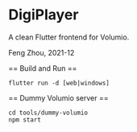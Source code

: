 # DigiPlayer

A clean Flutter frontend for Volumio.

Feng Zhou, 2021-12

== Build and Run ==

```
flutter run -d [web|windows]
```

== Dummy Volumio server ==

```
cd tools/dummy-volumio
npm start
```